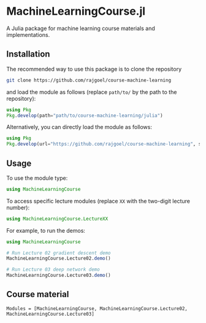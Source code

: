 # MachineLearningCourse.jl

A Julia package for machine learning course materials and implementations.

## Installation

The recommended way to use this package is to clone the repository

```bash
git clone https://github.com/rajgoel/course-machine-learning
```

and load the module as follows (replace `path/to/` by the path to the repository):

```julia
using Pkg
Pkg.develop(path="path/to/course-machine-learning/julia")
```

Alternatively, you can directly load the module as follows:

```julia
using Pkg
Pkg.develop(url="https://github.com/rajgoel/course-machine-learning", subdir="julia")
```

## Usage

To use the module type:
```julia
using MachineLearningCourse
```

To access specific lecture modules (replace `XX` with the two-digit lecture number):
```julia
using MachineLearningCourse.LectureXX
```

For example, to run the demos:
```julia
using MachineLearningCourse

# Run Lecture 02 gradient descent demo
MachineLearningCourse.Lecture02.demo()

# Run Lecture 03 deep network demo
MachineLearningCourse.Lecture03.demo()
```

## Course material

```@autodocs
Modules = [MachineLearningCourse, MachineLearningCourse.Lecture02, MachineLearningCourse.Lecture03]
```

